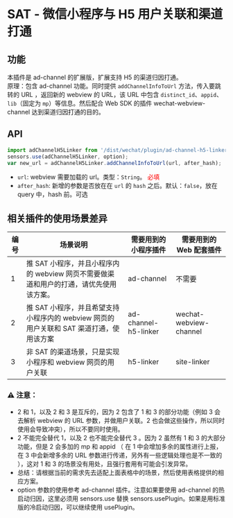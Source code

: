 # SAT - 微信小程序与 H5 用户关联和渠道打通

## 功能
本插件是 ad-channel 的扩展版，扩展支持 H5 的渠道归因打通。  
原理：包含 ad-channel 功能。同时提供 `addChannelInfoToUrl` 方法，传入要跳转的 URL ，返回新的 webview 的 URL，该 URL 中包含 `distinct_id`、`appid`、`lib`（固定为 `mp`）等信息。然后配合 Web SDK 的插件 wechat-webview-channel 达到渠道归因打通的目的。  

## API
```javascript
import adChannelH5Linker from '/dist/wechat/plugin/ad-channel-h5-linker/index.esm.js'  
sensors.use(adChannelH5Linker, option);
var new_url = adChannelH5Linker.addChannelInfoToUrl(url, after_hash);

```
* `url`: webview 需要加载的 url。类型：`String`。<span style="color:red"> 必填 </span>   
* `after_hash`:  新增的参数是否放在在 `url` 的 `hash` 之后。默认：`false`，放在 query 中，hash 前。可选  

## 相关插件的使用场景差异
| 编号| 场景说明| 需要用到的小程序插件 |需要用到的 Web 配套插件 |
| ------| ------ | ------ | ------ |
|1|推 SAT 小程序，并且小程序内的 webview 网页不需要做渠道和用户的打通，请优先使用该方案。 | ad-channel | 不需要 |
|2|推 SAT 小程序，并且希望支持小程序内的 webview 网页的用户关联和 SAT 渠道打通，使用该方案| ad-channel-h5-linker  | wechat-webview-channel | 
|3|非 SAT 的渠道场景，只是实现小程序和 webview 网页的用户关联| h5-linker | site-linker |

### ⚠ 注意：
* 2 和 1，以及 2 和 3 是互斥的，因为 2 包含了 1 和 3 的部分功能（例如 3 会去解析 webview 的 URL 参数，并做用户关联。2 也会做这些操作，所以同时使用会导致冲突），所以不要同时使用。
* 2 不能完全替代 1，以及 2 也不能完全替代 3 。因为 2 虽然有 1 和 3 的大部分功能，但是 2 会多加的 mp 和 appid （ 在 1 中会增加多余的属性进行上报，在 3 中会新增多余的 URL 参数进行传递，另外有一些逻辑处理也是不一致的 ），这对 1 和 3 的场景没有用处，且强行套用有可能会引发异常。
* 总结：请根据当前的需求先去适配上面表格中的场景，然后使用表格提供的相应方案。
* option 参数的使用参考 ad-channel 插件。注意如果要使用 ad-channel 的热启动归因，这里必须用 sensors.use 替换 sensors.usePlugin。如果是用标准版的冷启动归因，可以继续使用 usePlugin。


